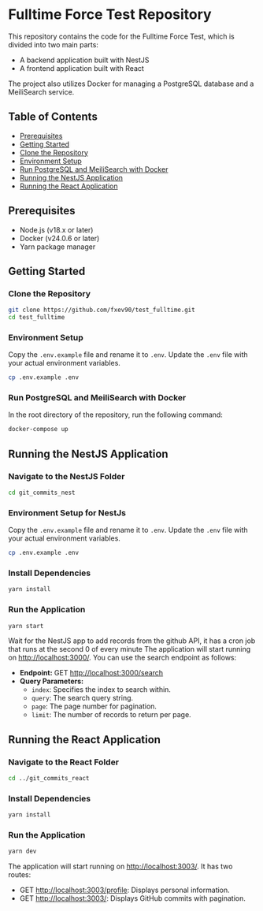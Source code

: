 # Fulltime Force Test Repository

This repository contains the code for the Fulltime Force Test, which is divided into two main parts:

- A backend application built with NestJS
- A frontend application built with React

The project also utilizes Docker for managing a PostgreSQL database and a MeiliSearch service.

## Table of Contents

- [Prerequisites](#prerequisites)
- [Getting Started](#getting-started)
- [Clone the Repository](#clone-the-repository)
- [Environment Setup](#environment-setup)
- [Run PostgreSQL and MeiliSearch with Docker](#run-postgresql-and-meilisearch-with-docker)
- [Running the NestJS Application](#running-the-nestjs-application)
- [Running the React Application](#running-the-react-application)

## Prerequisites

- Node.js (v18.x or later)
- Docker (v24.0.6 or later)
- Yarn package manager

## Getting Started

### Clone the Repository

```bash
git clone https://github.com/fxev90/test_fulltime.git
cd test_fulltime
```

### Environment Setup

Copy the `.env.example` file and rename it to `.env`. Update the `.env` file with your actual environment variables.

```bash
cp .env.example .env
```

### Run PostgreSQL and MeiliSearch with Docker

In the root directory of the repository, run the following command:

```bash
docker-compose up
```

## Running the NestJS Application

### Navigate to the NestJS Folder

```bash
cd git_commits_nest
```

### Environment Setup for NestJs

Copy the `.env.example` file and rename it to `.env`. Update the `.env` file with your actual environment variables.

```bash
cp .env.example .env
```

### Install Dependencies

```bash
yarn install
```

### Run the Application

```bash
yarn start
```
Wait for the NestJS app to add records from the github API, it has a cron job that runs at the second 0 of every minute
The application will start running on [http://localhost:3000/](http://localhost:3000/). You can use the search endpoint as follows:

- **Endpoint:** GET [http://localhost:3000/search](http://localhost:3000/search)
- **Query Parameters:**
  - `index`: Specifies the index to search within.
  - `query`: The search query string.
  - `page`: The page number for pagination.
  - `limit`: The number of records to return per page.

## Running the React Application

### Navigate to the React Folder

```bash
cd ../git_commits_react
```

### Install Dependencies

```bash
yarn install
```

### Run the Application

```bash
yarn dev
```

The application will start running on [http://localhost:3003/](http://localhost:3003/). It has two routes:

- GET [http://localhost:3003/profile](http://localhost:3003/profile): Displays personal information.
- GET [http://localhost:3003/](http://localhost:3003/): Displays GitHub commits with pagination.

